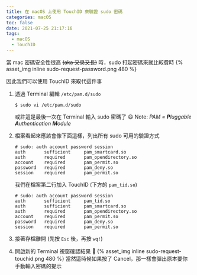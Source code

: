 ```yaml
---
title: 在 macOS 上使用 TouchID 來驗證 sudo 密碼
categories: macOS
toc: false
date: 2021-07-25 21:17:16
tags:
  - macOS
  - TouchID
---
```

當 mac 密碼安全性很高 ~~(aka 又臭又長)~~ 時，sudo 打起密碼來就比較費時 {% asset_img inline sudo-request-password.png 480 %}

因此我們可以使用 TouchID 來取代這件事
<!--more-->

1. 透過 Terminal 編輯 `/etc/pam.d/sudo`
   ```shell
   $ sudo vi /etc/pam.d/sudo
   ```
   或許這是最後一次在 Terminal 輸入 sudo 密碼了 😆
   Note: _PAM = **P**luggable **A**uthentication **M**odule_
2. 檔案看起來應該會像下面這樣，列出所有 sudo 可用的驗證方式
   ```shell
   # sudo: auth account password session
   auth       sufficient     pam_smartcard.so
   auth       required       pam_opendirectory.so
   account    required       pam_permit.so
   password   required       pam_deny.so
   session    required       pam_permit.so
   ```

   我們在檔案第二行加入 TouchID (下方的 `pam_tid.so`)
   ```shell
   # sudo: auth account password session
   auth       sufficient     pam_tid.so
   auth       sufficient     pam_smartcard.so
   auth       required       pam_opendirectory.so
   account    required       pam_permit.so
   password   required       pam_deny.so
   session    required       pam_permit.so
   ```
3. 接著存檔離開 (先按 `Esc` 後，再按 `wq!`)
4. 開啟新的 Terminal 視窗確認結果 🎉
   {% asset_img inline sudo-request-touchid.png 480 %}
   當然這時候如果按了 Cancel，那一樣會彈出原本要你手動輸入密碼的提示
